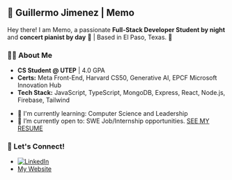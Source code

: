 ## 🌟 Guillermo Jimenez | Memo

Hey there! I am Memo, a passionate **Full-Stack Developer Student by night** and **concert pianist by day** 🎹 | Based in El Paso, Texas. 📍

### 👨‍💻 About Me
- **CS Student @ UTEP** | 4.0 GPA
- **Certs:** Meta Front-End, Harvard CS50, Generative AI, EPCF Microsoft Innovation Hub
- **Tech Stack:** JavaScript, TypeScript, MongoDB, Express, React, Node.js, Firebase, Tailwind

<div>
  <ul>
    <li>🌱 I'm currently learning: Computer Science and Leadership</li>
    <li>💼 I’m currently open to: SWE Job/Internship opportunities. <a href="[your-resume-link](https://drive.google.com/file/d/1h-xk105jlcppU9crP9hqvHqD1IDXk4zV/view?usp=sharing)">SEE MY RESUME</a></li>
  </ul>
</div>

### 🤝 Let's Connect!
- [![LinkedIn](https://img.shields.io/badge/LinkedIn-Memo%20Jimenez-blue?style=flat&logo=linkedin)](https://www.linkedin.com/in/guillermojiga/)
- [My Website](https://mjiga.github.io/memoDev/)
